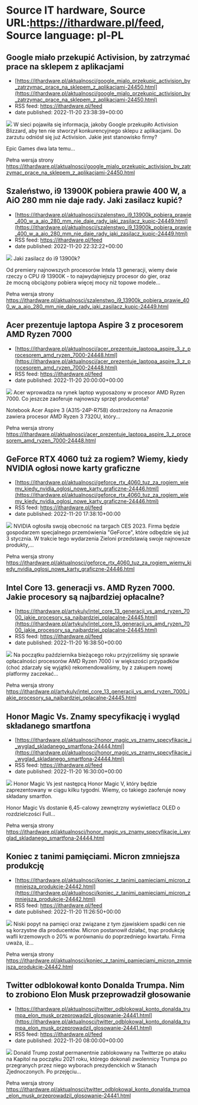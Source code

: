 # Source IT hardware, Source URL:https://ithardware.pl/feed, Source language: pl-PL

## Google miało przekupić Activision, by zatrzymać prace na sklepem z aplikacjami
 - [https://ithardware.pl/aktualnosci/google_mialo_przekupic_activision_by_zatrzymac_prace_na_sklepem_z_aplikacjami-24450.html](https://ithardware.pl/aktualnosci/google_mialo_przekupic_activision_by_zatrzymac_prace_na_sklepem_z_aplikacjami-24450.html)
 - RSS feed: https://ithardware.pl/feed
 - date published: 2022-11-20 23:38:39+00:00

<img src="https://ithardware.pl/artykuly/min/24450_1.jpg" />            W sieci pojawiła się informacja, jakoby Google przekupiło Activision Blizzard, aby ten nie stworzył konkurencyjnego sklepu z aplikacjami. Do zarzutu odni&oacute;sł się już Activision. Jakie jest stanowisko firmy?

Epic Games dwa lata temu...
            <p>Pełna wersja strony <a href="https://ithardware.pl/aktualnosci/google_mialo_przekupic_activision_by_zatrzymac_prace_na_sklepem_z_aplikacjami-24450.html">https://ithardware.pl/aktualnosci/google_mialo_przekupic_activision_by_zatrzymac_prace_na_sklepem_z_aplikacjami-24450.html</a></p>

## Szaleństwo, i9 13900K pobiera prawie 400 W, a AiO 280 mm nie daje rady. Jaki zasilacz kupić?
 - [https://ithardware.pl/aktualnosci/szalenstwo_i9_13900k_pobiera_prawie_400_w_a_aio_280_mm_nie_daje_rady_jaki_zasilacz_kupic-24449.html](https://ithardware.pl/aktualnosci/szalenstwo_i9_13900k_pobiera_prawie_400_w_a_aio_280_mm_nie_daje_rady_jaki_zasilacz_kupic-24449.html)
 - RSS feed: https://ithardware.pl/feed
 - date published: 2022-11-20 22:32:22+00:00

<img src="https://ithardware.pl/artykuly/min/24449_1.jpg" />            Jaki zasilacz do i9 13900k?

Od premiery najnowszych procesor&oacute;w Intela 13 generacji, wiemy dwie rzeczy o CPU&nbsp;i9 13900K&nbsp;- to najwydajniejszy procesor do gier, oraz że&nbsp;mocną obciążony pobiera więcej mocy niż topowe modele...
            <p>Pełna wersja strony <a href="https://ithardware.pl/aktualnosci/szalenstwo_i9_13900k_pobiera_prawie_400_w_a_aio_280_mm_nie_daje_rady_jaki_zasilacz_kupic-24449.html">https://ithardware.pl/aktualnosci/szalenstwo_i9_13900k_pobiera_prawie_400_w_a_aio_280_mm_nie_daje_rady_jaki_zasilacz_kupic-24449.html</a></p>

## Acer prezentuje laptopa Aspire 3 z procesorem AMD Ryzen 7000
 - [https://ithardware.pl/aktualnosci/acer_prezentuje_laptopa_aspire_3_z_procesorem_amd_ryzen_7000-24448.html](https://ithardware.pl/aktualnosci/acer_prezentuje_laptopa_aspire_3_z_procesorem_amd_ryzen_7000-24448.html)
 - RSS feed: https://ithardware.pl/feed
 - date published: 2022-11-20 20:00:00+00:00

<img src="https://ithardware.pl/artykuly/min/24448_1.jpg" />            Acer wprowadza na rynek laptop wyposażony w procesor AMD Ryzen 7000. Co jeszcze zaoferuje najnowszy sprzęt producenta?

Notebook Acer&nbsp;Aspire 3 (A315-24P-R75B) dostrzeżony na Amazonie zawiera procesor&nbsp;AMD Ryzen 3 7320U, kt&oacute;ry...
            <p>Pełna wersja strony <a href="https://ithardware.pl/aktualnosci/acer_prezentuje_laptopa_aspire_3_z_procesorem_amd_ryzen_7000-24448.html">https://ithardware.pl/aktualnosci/acer_prezentuje_laptopa_aspire_3_z_procesorem_amd_ryzen_7000-24448.html</a></p>

## GeForce RTX 4060 tuż za rogiem? Wiemy, kiedy NVIDIA ogłosi nowe karty graficzne
 - [https://ithardware.pl/aktualnosci/geforce_rtx_4060_tuz_za_rogiem_wiemy_kiedy_nvidia_oglosi_nowe_karty_graficzne-24446.html](https://ithardware.pl/aktualnosci/geforce_rtx_4060_tuz_za_rogiem_wiemy_kiedy_nvidia_oglosi_nowe_karty_graficzne-24446.html)
 - RSS feed: https://ithardware.pl/feed
 - date published: 2022-11-20 17:38:10+00:00

<img src="https://ithardware.pl/artykuly/min/24446_1.jpg" />            NVIDIA ogłosiła swoją obecność na targach CES 2023. Firma będzie gospodarzem specjalnego przem&oacute;wienia &quot;GeForce&quot;, kt&oacute;re odbędzie się już 3 stycznia. W trakcie tego wydarzenia Zieloni przedstawią swoje najnowsze produkty,...
            <p>Pełna wersja strony <a href="https://ithardware.pl/aktualnosci/geforce_rtx_4060_tuz_za_rogiem_wiemy_kiedy_nvidia_oglosi_nowe_karty_graficzne-24446.html">https://ithardware.pl/aktualnosci/geforce_rtx_4060_tuz_za_rogiem_wiemy_kiedy_nvidia_oglosi_nowe_karty_graficzne-24446.html</a></p>

## Intel Core 13. generacji vs. AMD Ryzen 7000. Jakie procesory są najbardziej opłacalne?
 - [https://ithardware.pl/artykuly/intel_core_13_generacji_vs_amd_ryzen_7000_jakie_procesory_sa_najbardziej_oplacalne-24445.html](https://ithardware.pl/artykuly/intel_core_13_generacji_vs_amd_ryzen_7000_jakie_procesory_sa_najbardziej_oplacalne-24445.html)
 - RSS feed: https://ithardware.pl/feed
 - date published: 2022-11-20 16:38:50+00:00

<img src="https://ithardware.pl/artykuly/min/24445_1.jpg" />            Na początku października bieżącego roku przyjrzeliśmy się sprawie opłacalności procesor&oacute;w AMD Ryzen 7000 i w większości przypadk&oacute;w (choć zdarzały się wyjątki) rekomendowaliśmy, by z zakupem nowej platformy zaczekać...
            <p>Pełna wersja strony <a href="https://ithardware.pl/artykuly/intel_core_13_generacji_vs_amd_ryzen_7000_jakie_procesory_sa_najbardziej_oplacalne-24445.html">https://ithardware.pl/artykuly/intel_core_13_generacji_vs_amd_ryzen_7000_jakie_procesory_sa_najbardziej_oplacalne-24445.html</a></p>

## Honor Magic Vs. Znamy specyfikację i wygląd składanego smartfona
 - [https://ithardware.pl/aktualnosci/honor_magic_vs_znamy_specyfikacje_i_wyglad_skladanego_smartfona-24444.html](https://ithardware.pl/aktualnosci/honor_magic_vs_znamy_specyfikacje_i_wyglad_skladanego_smartfona-24444.html)
 - RSS feed: https://ithardware.pl/feed
 - date published: 2022-11-20 16:30:00+00:00

<img src="https://ithardware.pl/artykuly/min/24444_1.jpg" />            Honor Magic Vs jest następcą Honor Magic V, kt&oacute;ry będzie zaprezentowany w ciągu kilku tygodni. Wiemy, co takiego zaoferuje nowy składany smartfon.

Honor Magic Vs dostanie 6,45-calowy zewnętrzny wyświetlacz OLED o rozdzielczości Full...
            <p>Pełna wersja strony <a href="https://ithardware.pl/aktualnosci/honor_magic_vs_znamy_specyfikacje_i_wyglad_skladanego_smartfona-24444.html">https://ithardware.pl/aktualnosci/honor_magic_vs_znamy_specyfikacje_i_wyglad_skladanego_smartfona-24444.html</a></p>

## Koniec z tanimi pamięciami. Micron zmniejsza produkcję
 - [https://ithardware.pl/aktualnosci/koniec_z_tanimi_pamieciami_micron_zmniejsza_produkcje-24442.html](https://ithardware.pl/aktualnosci/koniec_z_tanimi_pamieciami_micron_zmniejsza_produkcje-24442.html)
 - RSS feed: https://ithardware.pl/feed
 - date published: 2022-11-20 11:26:50+00:00

<img src="https://ithardware.pl/artykuly/min/24442_1.jpg" />            Niski popyt na pamięci oraz związane z tym zjawiskiem spadki cen nie są korzystne dla producent&oacute;w. Micron postanowił&nbsp;działać, tnąc produkcję wafli krzemowych o 20% w por&oacute;wnaniu do poprzedniego kwartału.&nbsp;Firma uważa, iż...
            <p>Pełna wersja strony <a href="https://ithardware.pl/aktualnosci/koniec_z_tanimi_pamieciami_micron_zmniejsza_produkcje-24442.html">https://ithardware.pl/aktualnosci/koniec_z_tanimi_pamieciami_micron_zmniejsza_produkcje-24442.html</a></p>

## Twitter odblokował konto Donalda Trumpa. Nim to zrobiono Elon Musk przeprowadził głosowanie
 - [https://ithardware.pl/aktualnosci/twitter_odblokowal_konto_donalda_trumpa_elon_musk_przeprowadzil_glosowanie-24441.html](https://ithardware.pl/aktualnosci/twitter_odblokowal_konto_donalda_trumpa_elon_musk_przeprowadzil_glosowanie-24441.html)
 - RSS feed: https://ithardware.pl/feed
 - date published: 2022-11-20 08:00:00+00:00

<img src="https://ithardware.pl/artykuly/min/24441_1.jpg" />            Donald Trump został permanentnie zablokowany na Twitterze&nbsp;po ataku na Kapitol na początku 2021 roku, kt&oacute;rego&nbsp;dokonali zwolennicy Trumpa&nbsp;po przegranych przez niego wyborach prezydenckich w Stanach Zjednoczonych. Po przejęciu...
            <p>Pełna wersja strony <a href="https://ithardware.pl/aktualnosci/twitter_odblokowal_konto_donalda_trumpa_elon_musk_przeprowadzil_glosowanie-24441.html">https://ithardware.pl/aktualnosci/twitter_odblokowal_konto_donalda_trumpa_elon_musk_przeprowadzil_glosowanie-24441.html</a></p>

